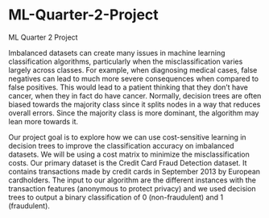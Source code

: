 # ML-Quarter-2-Project
ML Quarter 2 Project 

Imbalanced datasets can create many issues in machine learning classification algorithms, particularly when the misclassification varies largely across classes. For example, when diagnosing medical cases, false negatives can lead to much more severe consequences when compared to false positives. This would lead to a patient thinking that they don’t have cancer, when they in fact do have cancer. Normally, decision trees are often biased towards the majority class since it splits nodes in a way that reduces overall errors. Since the majority class is more dominant, the algorithm may lean more towards it. 

Our project goal is to explore how we can use cost-sensitive learning in decision trees to improve the classification accuracy on imbalanced datasets. We will be using a cost matrix to minimize the misclassification costs. Our primary dataset is the Credit Card Fraud Detection dataset. It contains transactions made by credit cards in September 2013 by European cardholders. The input to our algorithm are the different instances with the transaction features (anonymous to protect privacy) and we used decision trees to output a binary classification of 0 (non-fraudulent) and 1 (fraudulent).




